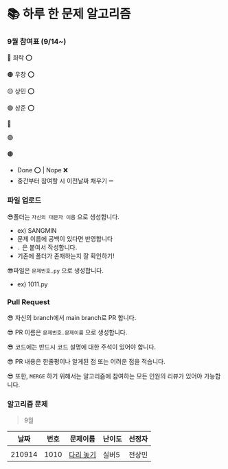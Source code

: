 # 📚 하루 한 문제 알고리즘
### 9월 참여표 (9/14~)
🔴 희락 ⭕

🟠 우창 ⭕

🟡 상민 ⭕

🟢 상준 ⭕

🔵  

🟣 

🟤  

* Done ⭕ | Nope ❌
* 중간부터 참여할 시 이전날짜 채우기 ➖


### 파일 업로드
😎폴더는 `자신의 대문자 이름` 으로 생성합니다.
* ex) SANGMIN
* 문제 이름에 공백이 있다면 반영합니다
* `.` 은 붙여서 작성합니다.
* 기존에 폴더가 존재하는지 잘 확인하기!

😎파일은 `문제번호.py` 으로 생성합니다.
* ex) 1011.py 

### Pull Request
😎 자신의 branch에서 main branch로 PR 합니다.

😎 PR 이름은 `문제번호.문제이름` 으로 생성합니다.  

😎 코드에는 반드시 코드 설명에 대한 주석이 있어야 합니다.

😎 PR 내용은 한줄평이나 알게된 점 또는 어려운 점을 적습니다.

😎 또한, `MERGE` 하기 위해서는 알고리즘에 참여하는 모든 인원의 리뷰가 있어야 가능합니다.

### 알고리즘 문제
> 9월

|날짜|번호|문제이름|난이도|선정자|
|------|---|---|---|---|
||||||
|210914|1010|[다리 놓기](https://www.acmicpc.net/problem/1010)|실버5|전상민|

